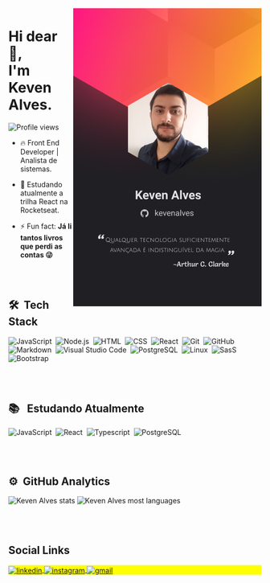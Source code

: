 <img align="right" height="593px" src="https://github.com/kevenalves/projetos-de-estudo/blob/main/keven-card.png?raw=true"/>
<h1 align="left">Hi dear 🖖, </br> I'm Keven Alves.</h1>
<p align="left"> <img src="https://komarev.com/ghpvc/?username=kevenalves&color=orange" alt="Profile views" /> </p>

- 🔥 Front End Developer | Analista de sistemas.

<!-- - 👨‍💻 All of my projects are available at []() -->

<!-- - ▶️ I regulary post videos on []() -->

- 💬 Estudando atualmente a trilha React na Rocketseat.

- ⚡ Fun fact: **Já li tantos livros que perdi as contas 😜**

<br><br>

## 🛠 &nbsp;Tech Stack

![JavaScript](https://img.shields.io/badge/-JavaScript-05122A?style=flat&logo=javascript)&nbsp;
![Node.js](https://img.shields.io/badge/-Node.js-05122A?style=flat&logo=node.js)&nbsp;
![HTML](https://img.shields.io/badge/-HTML-05122A?style=flat&logo=HTML5)&nbsp;
![CSS](https://img.shields.io/badge/-CSS-05122A?style=flat&logo=CSS3&logoColor=1572B6)&nbsp;
![React](https://img.shields.io/badge/-React-05122A?style=flat&logo=react)&nbsp;
![Git](https://img.shields.io/badge/-Git-05122A?style=flat&logo=git)&nbsp;
![GitHub](https://img.shields.io/badge/-GitHub-05122A?style=flat&logo=github)&nbsp;
![Markdown](https://img.shields.io/badge/-Markdown-05122A?style=flat&logo=markdown)&nbsp;
![Visual Studio Code](https://img.shields.io/badge/-Visual%20Studio%20Code-05122A?style=flat&logo=visual-studio-code&logoColor=007ACC)&nbsp;
![PostgreSQL](https://img.shields.io/badge/-PostgreSQL-05122A?style=flat&logo=postgresql)&nbsp;
![Linux](https://img.shields.io/badge/-Linux-05122A?style=flat&logo=linux)&nbsp;
![SasS](https://img.shields.io/badge/-SasS-05122A?style=flat&logo=SasS)&nbsp;
![Bootstrap](https://img.shields.io/badge/-Bootstrap-05122A?style=flat&logo=Bootstrap)&nbsp;

<br><br>

## 📚 &nbsp; Estudando Atualmente
![JavaScript](https://img.shields.io/badge/-JavaScript-05122A?style=flat&logo=javascript)&nbsp;
![React](https://img.shields.io/badge/-React-05122A?style=flat&logo=react)&nbsp;
![Typescript](https://img.shields.io/badge/-Typescript-05122A?style=flat&logo=typescript)&nbsp;
![PostgreSQL](https://img.shields.io/badge/-PostgreSQL-05122A?style=flat&logo=postgresql)&nbsp;

<br><br>

## ⚙️ &nbsp;GitHub Analytics

<p align="left">
<img width="530em" src="https://github-readme-stats.vercel.app/api?username=kevenalves&show_icons=true&theme=vision-friendly-dark" alt="Keven Alves stats"/>
<img width="530em" src="https://github-readme-stats.vercel.app/api/top-langs/?username=kevenalves&layout=compact&theme=vision-friendly-dark" alt="Keven Alves most languages"/>
</p>

<br><br>

## Social Links

<p align="left" style="background:yellow">
<a href="https://www.linkedin.com/in/keven-alves-903b0a224/" target="_blank">
  <img align="center" src="https://img.shields.io/badge/-kevenalves-05122A?style=flat&logo=linkedin" alt="linkedin"/>
</a>
<a href="https://instagram.com/kevenalvesm" target="_blank">
 <img align="center" src="https://img.shields.io/badge/-kevenalvesm-05122A?style=flat&logo=instagram" alt="instagram"/>
</a>
<a href="#" target="_blank">
 <img align="center" src="https://img.shields.io/badge/-kevenalvesm@gmail.com-05122A?style=flat&logo=gmail" alt="gmail"/>
</a>
</p>


<!--
Here are some ideas to get you started:

- 🔭 I’m currently working on ...
- 🌱 I’m currently learning ...
- 👯 I’m looking to collaborate on ...
- 🤔 I’m looking for help with ...
- 💬 Ask me about ...
- 📫 How to reach me: ...
- 😄 Pronouns: ...
- ⚡ Fun fact: ...
-->
